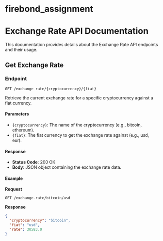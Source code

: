 # firebond_assignment

# Exchange Rate API Documentation

This documentation provides details about the Exchange Rate API endpoints and their usage.

## Get Exchange Rate

### Endpoint

`GET /exchange-rate/{cryptocurrency}/{fiat}`

Retrieve the current exchange rate for a specific cryptocurrency against a fiat currency.

#### Parameters

- `{cryptocurrency}`: The name of the cryptocurrency (e.g., bitcoin, ethereum).
- `{fiat}`: The fiat currency to get the exchange rate against (e.g., usd, eur).

#### Response

- **Status Code**: 200 OK
- **Body**: JSON object containing the exchange rate data.

#### Example

**Request**

`GET /exchange-rate/bitcoin/usd`

**Response**

```json
{
  "cryptocurrency": "bitcoin",
  "fiat": "usd",
  "rate": 30583.0
}
